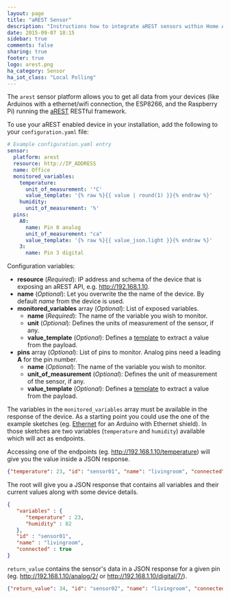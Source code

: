 ```yaml
---
layout: page
title: "aREST Sensor"
description: "Instructions how to integrate aREST sensors within Home Assistant."
date: 2015-09-07 18:15
sidebar: true
comments: false
sharing: true
footer: true
logo: arest.png
ha_category: Sensor
ha_iot_class: "Local Polling"
---
```



The `arest` sensor platform allows you to get all data from your devices (like Arduinos with a ethernet/wifi connection, the ESP8266, and the Raspberry Pi) running the [aREST](http://arest.io/) RESTful framework.

To use your aREST enabled device in your installation, add the following to your `configuration.yaml` file:

```yaml
# Example configuration.yaml entry
sensor:
  platform: arest
  resource: http://IP_ADDRESS
  name: Office
  monitored_variables:
    temperature:
      unit_of_measurement: '°C'
      value_template: '{% raw %}{{ value | round(1) }}{% endraw %}'
    humidity:
      unit_of_measurement: '%'
  pins:
    A0:
      name: Pin 0 analog
      unit_of_measurement: "ca"
      value_template: '{% raw %}{{ value_json.light }}{% endraw %}'
    3:
      name: Pin 3 digital
```

Configuration variables:

- **resource** (*Required*): IP address and schema of the device that is exposing an aREST API, e.g. http://192.168.1.10.
- **name** (*Optional*): Let you overwrite the the name of the device. By default *name* from the device is used.
- **monitored_variables** array (*Optional*): List of exposed variables.
  - **name** (*Required*): The name of the variable you wish to monitor.
  - **unit** (*Optional*): Defines the units of measurement of the sensor, if any.
  - **value_template** (*Optional*): Defines a [template](/topics/templating/) to extract a value from the payload.
- **pins** array (*Optional*): List of pins to monitor. Analog pins need a leading **A** for the pin number.
  - **name** (*Optional*): The name of the variable you wish to monitor.
  - **unit_of_measurement** (*Optional*): Defines the unit of measurement of the sensor, if any.
  - **value_template** (*Optional*): Defines a [template](/topics/templating/) to extract a value from the payload.

The variables in the `monitored_variables` array must be available in the response of the device. As a starting point you could use the one of the example sketches (eg.  [Ethernet](https://raw.githubusercontent.com/marcoschwartz/aREST/master/examples/Ethernet/Ethernet.ino) for an Arduino with Ethernet shield). In those sketches are two variables (`temperature` and `humidity`) available which will act as endpoints. 

Accessing one of the endpoints (eg. http://192.168.1.10/temperature) will give you the value inside a JSON response.

```json
{"temperature": 23, "id": "sensor01", "name": "livingroom", "connected": true}
```

The root will give you a JSON response that contains all variables and their current values along with some device details.

```json
{
   "variables" : {
      "temperature" : 23,
      "humidity" : 82
   },
   "id" : "sensor01",
   "name" : "livingroom",
   "connected" : true
}
```

`return_value` contains the sensor's data in a JSON response for a given pin (eg. http://192.168.1.10/analog/2/ or  http://192.168.1.10/digital/7/). 

```json
{"return_value": 34, "id": "sensor02", "name": "livingroom", "connected": true}
```

